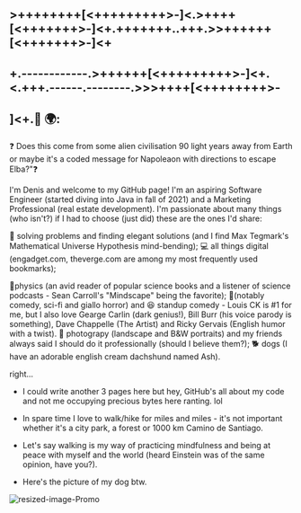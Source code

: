 ## >++++++++[<+++++++++>-]<.>++++[<+++++++>-]<+.+++++++..+++.>>++++++[<+++++++>-]<+
## +.------------.>++++++[<+++++++++>-]<+.<.+++.------.--------.>>>++++[<++++++++>-
## ]<+.👋 🌍: 
❓ Does this come from some alien civilisation 90 light years away from Earth or maybe it's a coded message for Napoleaon with directions to escape Elba?"❓

I'm Denis and welcome to my GitHub page! I'm an aspiring Software Engineer (started diving into Java in fall of 2021) and a Marketing Professional (real estate development). I'm passionate about many things (who isn't?) if I had to choose (just did) these are the ones I'd share:

🔭 solving problems and finding elegant solutions (and I find Max Tegmark's Mathematical Universe Hypothesis mind-bending);
💻 all things digital (engadget.com, theverge.com are among my most frequently used bookmarks);

🚀physics (an avid reader of popular science books and a listener of science podcasts - Sean Carroll's "Mindscape" being the favorite); 
🎥(notably comedy, sci-fi and giallo horror) and 😆 standup comedy -  Louis CK is #1 for me, but I also love Gearge Carlin (dark genius!), Bill Burr (his voice parody is something), Dave Chappelle (The Artist) and Ricky Gervais (English humor with a twist).
📸 photograpy (landscape and B&W portraits) and my friends always said I should do it professionally (should I believe them?);
🐕 dogs (I have an adorable english cream dachshund named Ash). 

right... 

* I could write another 3 pages here but hey, GitHub's all about my code and not me occupying precious bytes here ranting. lol

* In spare time I love to walk/hike for miles and miles - it's not important whether it's a city park, a forest or 1000 km Camino de Santiago. 
* Let's say walking is my way of practicing mindfulness and being at peace with myself and the world (heard Einstein was of the same opinion, have you?). 

* Here's the picture of my dog btw. 

![resized-image-Promo](https://user-images.githubusercontent.com/92051076/147075507-372b7083-eb80-4408-9057-eed807cb0457.jpeg)







